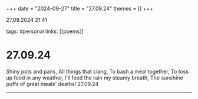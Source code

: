 +++
date = "2024-09-27"
title = "27.09.24"
themes = []
+++

27.09.2024 21:41

tags: #personal
links: [[poems]]

# 27.09.24

Shiny pots and pans,
All things that clang,
To bash a meal together,
To toss up food in any weather,
I'll feed the rain my steamy breath,
The sunshine puffs of great meals' deaths!
27.09.24

---

